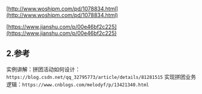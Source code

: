 [http://www.woshipm.com/pd/1078834.html](http://www.woshipm.com/pd/1078834.html)

[https://www.jianshu.com/p/00e46bf2c225](https://www.jianshu.com/p/00e46bf2c225)



## 2.参考
实例讲解：拼团活动如何设计：`https://blog.csdn.net/qq_32795773/article/details/81281515`
实现拼团业务逻辑：`https://www.cnblogs.com/melodyf/p/13421340.html`



